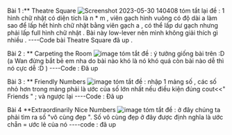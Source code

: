 Bài 1 :**  Theatre Square
![Screenshot 2023-05-30 140408](https://github.com/hieubmt1112004/ssc/assets/125638408/f858d143-586d-4013-bc32-5f6b39fdb43d) 
tóm tắt lại đề : 1 hình chữ nhật có diện tích là n * m , viên gạch hình vuông có độ dài a làm sao để lấp hết hình chữ nhật bằng viên gạch a , có thể lấp dư gạch nhưng phải lấp full hình chữ nhật . 
Bài này low-lever nên mình không giải thích gì nhiều .
----Code bài Theatre Square đã up  . 




Bài 2 : **  Carpeting the Room
![image](https://github.com/hieubmt1112004/ssc/assets/125638408/e8f7d08c-89ca-4127-b220-ea5368458162)
tóm tắt đề : ý tưởng giống bài trên :D (a Wan đừng bắt bẻ em nha do bài nào khó là nó khó quá còn bài nào dễ thì nó cực dễ :D )
----Code : Đã up 



Bài 3 : **  Friendly Numbers
![image](https://github.com/hieubmt1112004/ssc/assets/125638408/840ab8d4-bb90-4917-a553-3eed299af73d)
tóm tắt đề : nhập 1 mảng số , các số nhỏ hơn trong mảng phải là ước của số lớn nhất nếu điều kiện đúng cout<<" Friends " ; và ngược lại 
----Code :  Đã up 


Bài 4 **Extraordinarily Nice Numbers
![image](https://github.com/hieubmt1112004/ssc/assets/125638408/678a4fc7-a0fd-4bb5-87ca-9f39b84bb127)
tóm tắt đề : ở đây chúng ta phải tìm ra số "vô cùng đẹp ". Số vô cùng đẹp ở đây được định nghĩa là ước chẵn = ước lẻ của nó 
----code : đã up 

